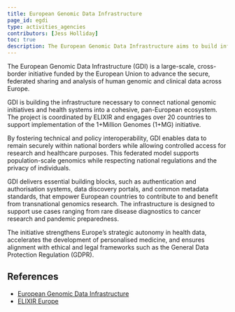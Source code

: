 ```yaml
---
title: European Genomic Data Infrastructure
page_id: egdi
type: activities_agencies
contributors: [Jess Holliday]
toc: true
description: The European Genomic Data Infrastructure aims to build infrastructure to enable access to genomic and related phenotypic and clinical data across Europe.
---
```


The European Genomic Data Infrastructure (GDI) is a large-scale, cross-border initiative funded by the European Union to advance the secure, federated sharing and analysis of human genomic and clinical data across Europe.

GDI is building the infrastructure necessary to connect national genomic initiatives and health systems into a cohesive, pan-European ecosystem. The project is coordinated by ELIXIR and engages over 20 countries to support implementation of the 1+Million Genomes (1+MG) initiative.

By fostering technical and policy interoperability, GDI enables data to remain securely within national borders while allowing controlled access for research and healthcare purposes. This federated model supports population-scale genomics while respecting national regulations and the privacy of individuals.

GDI delivers essential building blocks, such as authentication and authorisation systems, data discovery portals, and common metadata standards, that empower European countries to contribute to and benefit from transnational genomics research. The infrastructure is designed to support use cases ranging from rare disease diagnostics to cancer research and pandemic preparedness.

The initiative strengthens Europe’s strategic autonomy in health data, accelerates the development of personalised medicine, and ensures alignment with ethical and legal frameworks such as the General Data Protection Regulation (GDPR).

## References
- [European Genomic Data Infrastructure](https://genomicdatainfrastructure.eu)
- [ELIXIR Europe](https://elixir-europe.org)
